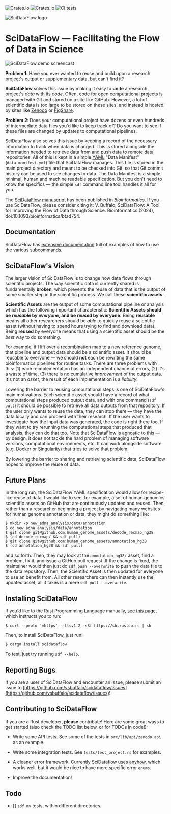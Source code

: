 ![Crates.io](https://img.shields.io/crates/v/scidataflow) ![Crates.io](https://img.shields.io/crates/d/scidataflow) ![CI tests](https://github.com/vsbuffalo/sciflow/workflows/CI/badge.svg)

![SciDataFlow logo](https://github.com/vsbuffalo/sciflow/blob/a477fc3a7e612ff4c5d89f3b43e2826b8c90f3b8/logo.png)


# SciDataFlow — Facilitating the Flow of Data in Science

![SciDataFlow demo screencast](https://github.com/vsbuffalo/scidataflow/blob/6c7294f33498b9d77e4e0b830502b9c0719ed6db/screencast.gif)

**Problem 1**: Have you ever wanted to reuse and build upon a research
project's output or supplementary data, but can't find it?

**SciDataFlow** solves this issue by making it easy to **unite** a research
project's *data* with its *code*. Often, code for open computational projects
is managed with Git and stored on a site like GitHub. However, a lot of
scientific data is too large to be stored on these sites, and instead is hosted
by sites like  [Zenodo](http://zenodo.org) or [FigShare](http://figshare.com). 

**Problem 2**: Does your computational project have dozens or even hundreds of
intermediate data files you'd like to keep track of? Do you want to see if
these files are changed by updates to computational pipelines.

SciDataFlow also solves this issue by keeping a record of the necessary
information to track when data is changed. This is stored alongside the
information needed to retrieve data from and push data to remote data
repositories. All of this is kept in a simple [YAML](https://yaml.org) "Data
Manifest" (`data_manifest.yml`) file that SciDataFlow manages. This file is
stored in the main project directory and meant to be checked into Git, so that
Git commit history can be used to see changes to data. The Data Manifest is a
simple, minimal, human and machine readable specification. But you don't need
to know the specifics — the simple `sdf` command line tool handles it all for
you.

The [SciDataFlow
manuscript](https://academic.oup.com/bioinformatics/article/40/1/btad754/7511845)
has been published in *Bioinformatics*. If you use SciDataFlow, please consider
citing it: V. Buffalo, SciDataFlow: A Tool for Improving the Flow of Data
through Science. Bioinformatics (2024), doi:10.1093/bioinformatics/btad754.

## Documentation

SciDataFlow has [extensive
documentation](https://vsbuffalo.github.io/scidataflow-doc/) full of
examples of how to use the various subcommands.

## SciDataFlow's Vision

The larger vision of SciDataFlow is to change how data flows through scientific
projects. The way scientific data is currently shared is fundamentally
**broken**, which prevents the reuse of data that is the output of some smaller
step in the scientific process. We call these **scientific assets**. 

**Scientific Assets** are the output of some computational pipeline or analysis
which has the following important characteristic:  **Scientific Assets should
be *reusable* by *everyone*, and be *reused* by everyone.** Being **reusable**
means all other researchers should be *able* to quickly reuse a scientific
asset (without having to spend hours trying to find and download data). Being
**reused** by everyone means that using a scientific asset should be the *best*
way to do something. 

For example, if I lift over a recombination map to a new reference genome, that
pipeline and output data should be a scientific asset. It should be reusable to
everyone — we should **not** each be rewriting the same bioinformatics
pipelines for routine tasks. There are three problems with this: (1) each
reimplementation has an independent chance of errors, (2) it's a waste of time,
(3) there is no cumulative *improvement* of the output data. It's not an
*asset*; the result of each implementation is a *liability*!

Lowering the barrier to reusing computational steps is one of SciDataFlow's
main motivations. Each scientific asset should have a record of what
computational steps produced output data, and with one command (`sdf pull`) it
should be possible to retrieve all data outputs from that repository. If the
user only wants to reuse the data, they can stop there — they have the data
locally and can proceed with their research. If the user wants to investigate
how the input data was generated, the code is right there too. If they want to
try rerunning the computational steps that produced that analysis, they can do
that too. Note that SciDataFlow is agnostic to this — by design, it does not
tackle the hard problem of managing software versions, computational
environments, etc. It can work alongside software (e.g.
[Docker](https://www.docker.com) or
[Singularity](https://docs.sylabs.io/guides/3.5/user-guide/introduction.html#))
that tries to solve that problem.

By lowering the barrier to sharing and retrieving scientific data, SciDataFlow
hopes to improve the reuse of data. 

## Future Plans

In the long run, the SciDataFlow YAML specification would allow for recipe-like
reuse of data. I would like to see, for example, a set of human genomics
scientific assets on GitHub that are continuously updated and reused. Then,
rather than a researcher beginning a project by navigating many websites for
human genome annotation or data, they might do something like:

```console
$ mkdir -p new_adna_analysis/data/annotation
$ cd new_adna_analysis/data/annotation
$ git clone git@github.com:human_genome_assets/decode_recmap_hg38
$ (cd decode_recmap/ && sdf pull)
$ git clone git@github.com:human_genome_assets/annotation_hg38
$ (cd annotation_hg38 && sdf pull)
```

and so forth. Then, they may look at the `annotation_hg38/` asset, find a
problem, fix it, and issue a GitHub pull request. If the change is fixed, the
maintainer would then just do `sdf push --overwrite` to push the data file to
the data repository. Then, the Scientific Asset is then updated for everyone to
use an benefit from. All other researchers can then instantly use the updated
asset; all it takes is a mere `sdf pull --overwrite`.

## Installing SciDataFlow

If you'd like to the Rust Programming Language manually, [see this
page](https://www.rust-lang.org/tools/install), which instructs you to run:

```
$ curl --proto '=https' --tlsv1.2 -sSf https://sh.rustup.rs | sh
```

Then, to install SciDataFlow, just run:

```console 
$ cargo install scidataflow
```

To test, just try running `sdf --help`.

## Reporting Bugs

If you are a user of SciDataFlow and encounter an issue, please submit an issue
to
[https://github.com/vsbuffalo/scidataflow/issues](https://github.com/vsbuffalo/scidataflow/issues)!

## Contributing to SciDataFlow

If you are a Rust developer, **please** contribute! Here are some great ways to
get started (also check the TODO list below, or for TODOs in code!):

 - Write some API tests. See some of the tests in `src/lib/api/zenodo.api` as
   an example.

 - Write some integration tests. See `tests/test_project.rs` for examples.

 - A cleaner error framework. Currently SciDataflow uses
   [anyhow](https://crates.io/crates/anyhow), which works well, but it would be
   nice to have more specific error `enums`. 

 - Improve the documentation!

## Todo

 - [] `sdf mv` tests, within different directories.
